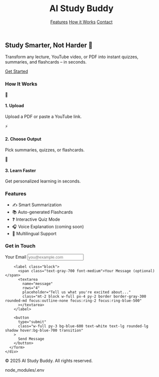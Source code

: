 <!DOCTYPE html>
<html lang="en">
<head>
  <meta charset="UTF-8" />
  <meta name="viewport" content="width=device-width, initial-scale=1.0" />
  <title>AI Study Buddy</title>
  <script src="https://cdn.tailwindcss.com"></script>
</head>
<body class="bg-gradient-to-b from-blue-50 to-white text-gray-800 font-sans">

  <!-- HEADER -->
  <header class="py-6 shadow-md bg-white">
    <div class="max-w-6xl mx-auto flex items-center justify-between px-6">
      <h1 class="text-2xl font-bold text-blue-700">AI Study Buddy</h1>
      <nav class="space-x-6 text-gray-600 font-medium">
        <a href="#features" class="hover:text-blue-600">Features</a>
        <a href="#how-it-works" class="hover:text-blue-600">How it Works</a>
        <a href="#contact" class="hover:text-blue-600">Contact</a>
      </nav>
    </div>
  </header>

  <!-- HERO SECTION -->
  <section class="text-center py-16 px-6">
    <h2 class="text-4xl sm:text-5xl font-extrabold text-blue-700 leading-tight">
      Study Smarter, Not Harder 🚀
    </h2>
    <p class="text-lg sm:text-xl text-gray-700 mt-4 max-w-2xl mx-auto">
      Transform any lecture, YouTube video, or PDF into instant quizzes, summaries, and flashcards – in seconds.
    </p>
    <a href="#contact" class="mt-8 inline-block px-6 py-3 bg-blue-600 text-white rounded-lg text-lg shadow hover:bg-blue-700 transition">
      Get Started
    </a>
  </section>

  <!-- HOW IT WORKS -->
  <section id="how-it-works" class="py-16 bg-white">
    <div class="max-w-4xl mx-auto px-6">
      <h3 class="text-3xl font-bold text-blue-700 text-center mb-10">How It Works</h3>
      <div class="grid sm:grid-cols-3 gap-8 text-center">
        <div class="p-6 border rounded-lg hover:shadow-lg transition">
          <span class="text-4xl">📂</span>
          <h4 class="mt-4 font-semibold text-lg">1. Upload</h4>
          <p class="text-gray-600 mt-2">Upload a PDF or paste a YouTube link.</p>
        </div>
        <div class="p-6 border rounded-lg hover:shadow-lg transition">
          <span class="text-4xl">⚡</span>
          <h4 class="mt-4 font-semibold text-lg">2. Choose Output</h4>
          <p class="text-gray-600 mt-2">Pick summaries, quizzes, or flashcards.</p>
        </div>
        <div class="p-6 border rounded-lg hover:shadow-lg transition">
          <span class="text-4xl">🎯</span>
          <h4 class="mt-4 font-semibold text-lg">3. Learn Faster</h4>
          <p class="text-gray-600 mt-2">Get personalized learning in seconds.</p>
        </div>
      </div>
    </div>
  </section>

  <!-- FEATURES -->
  <section id="features" class="py-16 bg-blue-50">
    <div class="max-w-4xl mx-auto px-6">
      <h3 class="text-3xl font-bold text-blue-700 text-center mb-10">Features</h3>
      <ul class="space-y-4 text-lg text-gray-700">
        <li>✍️ Smart Summarization</li>
        <li>📚 Auto-generated Flashcards</li>
        <li>❓ Interactive Quiz Mode</li>
        <li>🎧 Voice Explanation (coming soon)</li>
        <li>💬 Multilingual Support</li>
      </ul>
    </div>
  </section>

  <!-- CONTACT FORM -->
  <section id="contact" class="py-16 bg-white">
    <div class="max-w-3xl mx-auto px-6">
      <h3 class="text-3xl font-bold text-blue-700 text-center mb-10">Get in Touch</h3>
      <form
        action="https://formspree.io/f/mzzvkepl"
        method="POST"
        class="space-y-6 bg-gray-50 p-8 rounded-lg shadow-md"
      >
        <label class="block">
          <span class="text-gray-700 font-medium">Your Email</span>
          <input
            type="email"
            name="email"
            required
            class="mt-2 block w-full px-4 py-2 border border-gray-300 rounded-md focus:outline-none focus:ring-2 focus:ring-blue-500"
            placeholder="you@example.com"
          />
        </label>

        <label class="block">
          <span class="text-gray-700 font-medium">Your Message (optional)</span>
          <textarea
            name="message"
            rows="4"
            placeholder="Tell us what you're excited about..."
            class="mt-2 block w-full px-4 py-2 border border-gray-300 rounded-md focus:outline-none focus:ring-2 focus:ring-blue-500"
          ></textarea>
        </label>

        <button
          type="submit"
          class="w-full py-3 bg-blue-600 text-white text-lg rounded-lg shadow hover:bg-blue-700 transition"
        >
          Send Message
        </button>
      </form>
    </div>
  </section>

  <!-- FOOTER -->
  <footer class="py-6 bg-blue-700 text-white text-center">
    <p>&copy; 2025 AI Study Buddy. All rights reserved.</p>
  </footer>

</body>
</html>





node_modules/.env


